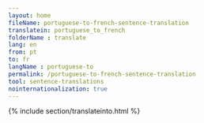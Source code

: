 ```yaml
---
layout: home
fileName: portuguese-to-french-sentence-translation
translatein: portuguese_to_french
folderName : translate
lang: en
from: pt
to: fr
langName : portuguese-to
permalink: /portuguese-to-french-sentence-translation
tool: sentence-translations
nointernationalization: true
---
```

{% include section/translateinto.html %}
